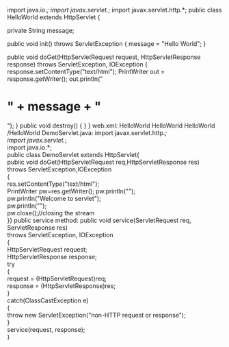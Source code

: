 import java.io.*;
import javax.servlet.*;
import javax.servlet.http.*;
public class HelloWorld extends HttpServlet {
 
   private String message;

   public void init() throws ServletException {
      message = "Hello World";
   }

   public void doGet(HttpServletRequest request, HttpServletResponse response)
      throws ServletException, IOException {
      response.setContentType("text/html");
      PrintWriter out = response.getWriter();
      out.println("<h1>" + message + "</h1>");
   }
   public void destroy() {
   }
   }
 web.xml:
   <servlet>
   <servlet-name>HelloWorld</servlet-name>
   <servlet-class>HelloWorld</servlet-class>
   </servlet>
   <servlet-mapping>
   <servlet-name>HelloWorld</servlet-name>
   <url-pattern>/HelloWorld</url-pattern>
   </servlet-mapping>
 DemoServlet.java:
   import javax.servlet.http.*;  
   import javax.servlet.*;  
   import java.io.*;  
   public class DemoServlet extends HttpServlet{  
   public void doGet(HttpServletRequest req,HttpServletResponse res)  
   throws ServletException,IOException  
  {  
   res.setContentType("text/html");  
   PrintWriter pw=res.getWriter();
   pw.println("<html><body>");  
  pw.println("Welcome to servlet");  
  pw.println("</body></html>");  
  pw.close();//closing the stream  
}}
public service method:
public void service(ServletRequest req, ServletResponse res)  
        throws ServletException, IOException  
    {  
        HttpServletRequest request;  
        HttpServletResponse response;  
        try  
        {  
            request = (HttpServletRequest)req;  
            response = (HttpServletResponse)res;  
        }  
        catch(ClassCastException e)  
        {  
            throw new ServletException("non-HTTP request or response");  
        }  
        service(request, response);  
    }  

